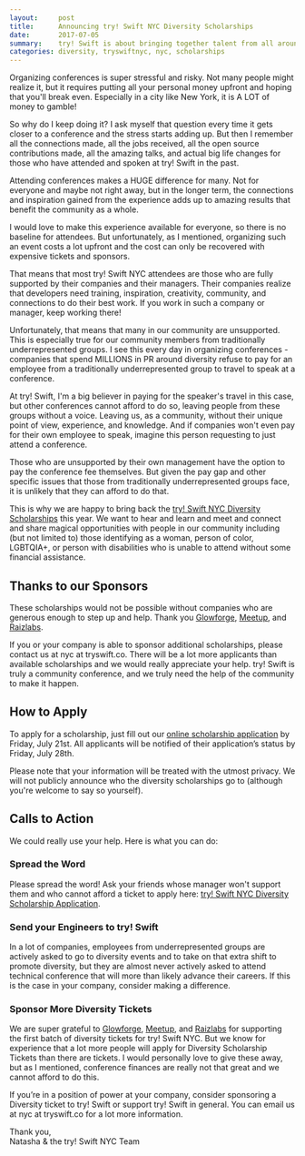 ```yaml
---
layout:     post
title:      Announcing try! Swift NYC Diversity Scholarships
date:       2017-07-05
summary:    try! Swift is about bringing together talent from all around the world, and we want to make sure everyone is included!
categories: diversity, tryswiftnyc, nyc, scholarships
---
```


Organizing conferences is super stressful and risky. Not many people might realize it, but it requires putting all your personal money upfront and hoping that you'll break even. Especially in a city like New York, it is A LOT of money to gamble!

So why do I keep doing it? I ask myself that question every time it gets closer to a conference and the stress starts adding up. But then I remember all the connections made, all the jobs received, all the open source contributions made, all the amazing talks, and actual big life changes for those who have attended and spoken at try! Swift in the past.

Attending conferences makes a HUGE difference for many. Not for everyone and maybe not right away, but in the longer term, the connections and inspiration gained from the experience adds up to amazing results that benefit the community as a whole.

I would love to make this experience available for everyone, so there is no baseline for attendees. But unfortunately, as I mentioned, organizing such an event costs a lot upfront and the cost can only be recovered with expensive tickets and sponsors.

That means that most try! Swift NYC attendees are those who are fully supported by their companies and their managers. Their companies realize that developers need training, inspiration, creativity, community, and connections to do their best work. If you work in such a company or manager, keep working there!

Unfortunately, that means that many in our community are unsupported. This is especially true for our community members from traditionally underrepresented groups. I see this every day in organizing conferences - companies that spend MILLIONS in PR around diversity refuse to pay for an employee from a traditionally underrepresented group to travel to speak at a conference.

At try! Swift, I'm a big believer in paying for the speaker's travel in this case, but other conferences cannot afford to do so, leaving people from these groups without a voice. Leaving us, as a community, without their unique point of view, experience, and knowledge. And if companies won't even pay for their own employee to speak, imagine this person requesting to just attend a conference.

Those who are unsupported by their own management have the option to pay the conference fee themselves. But given the pay gap and other specific issues that those from traditionally underrepresented groups face, it is unlikely that they can afford to do that.

This is why we are happy to bring back the [try! Swift NYC Diversity Scholarships](https://goo.gl/forms/f8ojMXvBiwhd0Ycy2) this year. We want to hear and learn and meet and connect and share magical opportunities with people in our community including (but not limited to) those identifying as a woman, person of color, LGBTQIA+, or person with disabilities who is unable to attend without some financial assistance.

## Thanks to our Sponsors

These scholarships would not be possible without companies who are generous enough to step up and help. Thank you [Glowforge](https://glowforge.com/), [Meetup](https://www.meetup.com/), and [Raizlabs](https://www.raizlabs.com/).

If you or your company is able to sponsor additional scholarships, please contact us at nyc at tryswift.co. There will be a lot more applicants than available scholarships and we would really appreciate your help. try! Swift is truly a community conference, and we truly need the help of the community to make it happen.

## How to Apply

To apply for a scholarship, just fill out our [online scholarship application](https://goo.gl/forms/AOqP91MljTKMaLRp2) by Friday, July 21st. All applicants will be notified of their application’s status by Friday, July 28th.

Please note that your information will be treated with the utmost privacy. We will not publicly announce who the diversity scholarships go to (although you're welcome to say so yourself).

## Calls to Action
We could really use your help. Here is what you can do:

### Spread the Word
Please spread the word! Ask your friends whose manager won't support them and who cannot afford a ticket to apply here: [try! Swift NYC Diversity Scholarship Application](https://goo.gl/forms/nqTbNHKKUN8Y8Vyz2).

### Send your Engineers to try! Swift
In a lot of companies, employees from underrepresented groups are actively asked to go to diversity events and to take on that extra shift to promote diversity, but they are almost never actively asked to attend technical conference that will more than likely advance their careers. If this is the case in your company, consider making a difference.

### Sponsor More Diversity Tickets
We are super grateful to [Glowforge](https://glowforge.com/), [Meetup](https://www.meetup.com/), and [Raizlabs](https://www.raizlabs.com/) for supporting the first batch of diversity tickets for try! Swift NYC. But we know for experience that a lot more people will apply for Diversity Scholarship Tickets than there are tickets. I would personally love to give these away, but as I mentioned, conference finances are really not that great and we cannot afford to do this.

If you’re in a position of power at your company, consider sponsoring a Diversity ticket to try! Swift or support try! Swift in general. You can email us at nyc at tryswift.co for a lot more information.

Thank you,<br/>
Natasha & the try! Swift NYC Team
